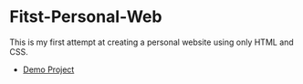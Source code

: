 # Fitst-Personal-Web
This is my first attempt at creating a personal website using only HTML and CSS.
- [Demo Project](https://pooya-web.github.io/Fitst-Personal-Web/)
